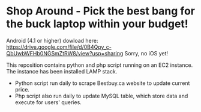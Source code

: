# Shop Around - Pick the best bang for the buck laptop within your budget!

Android (4.1 or higher) dowload here: https://drive.google.com/file/d/0B4Qpy_c-QbUwbWFHb0NGSmZtRW8/view?usp=sharing
Sorry, no iOS yet!


This reposition contains python and php script running on an EC2 instance. The instance has been installed LAMP stack.
- Python script run daily to scrape Bestbuy.ca website to update current price. 
- Php script also run daily to update MySQL table, which store data and execute for users' queries.
